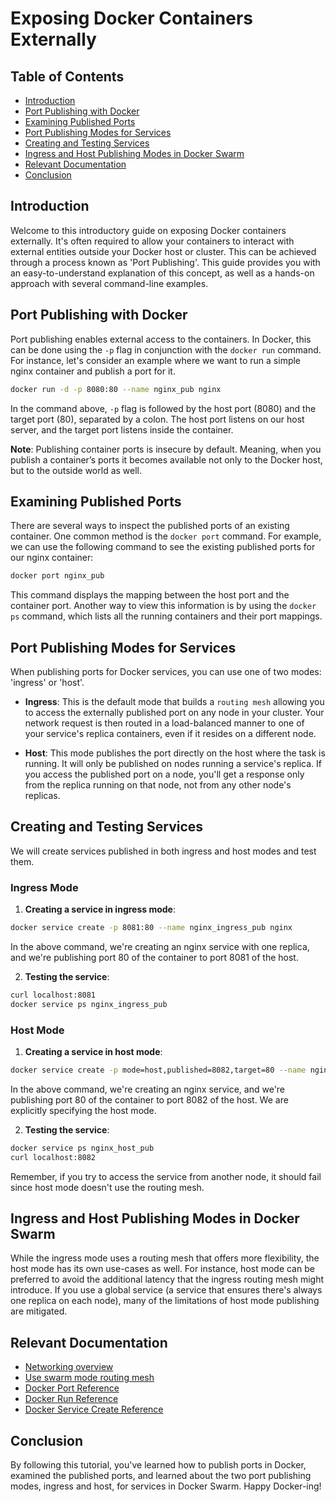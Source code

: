# Exposing Docker Containers Externally

## Table of Contents

- [Introduction](#introduction)
- [Port Publishing with Docker](#port-publishing-with-docker)
- [Examining Published Ports](#examining-published-ports)
- [Port Publishing Modes for Services](#port-publishing-modes-for-services)
- [Creating and Testing Services](#creating-and-testing-services)
- [Ingress and Host Publishing Modes in Docker Swarm](#ingress-and-host-publishing-modes-in-docker-swarm)
- [Relevant Documentation](#relevant-documentation)
- [Conclusion](#conclusion)

## Introduction

Welcome to this introductory guide on exposing Docker containers externally. It's often required to allow your containers to interact with external entities outside your Docker host or cluster. This can be achieved through a process known as 'Port Publishing'. This guide provides you with an easy-to-understand explanation of this concept, as well as a hands-on approach with several command-line examples. 

## Port Publishing with Docker

Port publishing enables external access to the containers. In Docker, this can be done using the `-p` flag in conjunction with the `docker run` command. For instance, let's consider an example where we want to run a simple nginx container and publish a port for it. 

```bash
docker run -d -p 8080:80 --name nginx_pub nginx
```

In the command above, `-p` flag is followed by the host port (8080) and the target port (80), separated by a colon. The host port listens on our host server, and the target port listens inside the container.

**Note**: Publishing container ports is insecure by default. Meaning, when you publish a container’s ports it becomes available not only to the Docker host, but to the outside world as well.

## Examining Published Ports

There are several ways to inspect the published ports of an existing container. One common method is the `docker port` command. For example, we can use the following command to see the existing published ports for our nginx container:

```bash
docker port nginx_pub
```

This command displays the mapping between the host port and the container port. Another way to view this information is by using the `docker ps` command, which lists all the running containers and their port mappings.

## Port Publishing Modes for Services

When publishing ports for Docker services, you can use one of two modes: 'ingress' or 'host'. 

- **Ingress**: This is the default mode that builds a `routing mesh` allowing you to access the externally published port on any node in your cluster. Your network request is then routed in a load-balanced manner to one of your service's replica containers, even if it resides on a different node.

- **Host**: This mode publishes the port directly on the host where the task is running. It will only be published on nodes running a service's replica. If you access the published port on a node, you'll get a response only from the replica running on that node, not from any other node's replicas.

## Creating and Testing Services

We will create services published in both ingress and host modes and test them.

### Ingress Mode

1. **Creating a service in ingress mode**: 

```bash
docker service create -p 8081:80 --name nginx_ingress_pub nginx
```

In the above command, we're creating an nginx service with one replica, and we're publishing port 80 of the container to port 8081 of the host.

2. **Testing the service**: 

```bash
curl localhost:8081
docker service ps nginx_ingress_pub
```

### Host Mode

1. **Creating a service in host mode**: 

```bash
docker service create -p mode=host,published=8082,target=80 --name nginx_host_pub nginx
```

In the above command, we're creating an nginx service, and we're publishing port 80 of the container to port 8082 of the host. We are explicitly specifying the host mode.

2. **Testing the service**: 

```bash
docker service ps nginx_host_pub
curl localhost:8082
```

Remember, if you try to access the service from another node, it should fail since host mode doesn't use the routing mesh.

## Ingress and Host Publishing Modes in Docker Swarm

While the ingress mode uses a routing mesh that offers more flexibility, the host mode has its own use-cases as well. For instance, host mode can be preferred to avoid the additional latency that the ingress routing mesh might introduce. If you use a global service (a service that ensures there's always one replica on each node), many of the limitations of host mode publishing are mitigated.

## Relevant Documentation

- [Networking overview](https://docs.docker.com/network/)
- [Use swarm mode routing mesh](https://docs.docker.com/engine/swarm/ingress/)
- [Docker Port Reference](https://docs.docker.com/engine/reference/commandline/port/)
- [Docker Run Reference](https://docs.docker.com/engine/reference/commandline/run/)
- [Docker Service Create Reference](https://docs.docker.com/engine/reference/commandline/service_create/)

## Conclusion

By following this tutorial, you've learned how to publish ports in Docker, examined the published ports, and learned about the two port publishing modes, ingress and host, for services in Docker Swarm. Happy Docker-ing!
